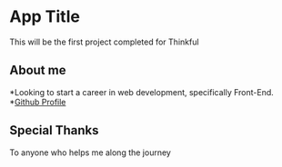 # App Title

This will be the first project completed for Thinkful

## About me

*Looking to start a career in web development, specifically Front-End. 
*[Github Profile](https://github.com/ccNatang)

## Special Thanks

To anyone who helps me along the journey
